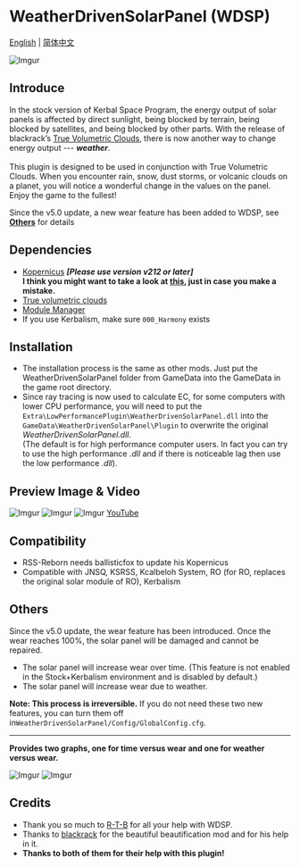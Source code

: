 # WeatherDrivenSolarPanel (WDSP)
[English](https://github.com/Aebestach/WeatherDrivenSolarPanel/blob/master/README.md) | [简体中文](https://www.bilibili.com/read/cv31075491/)

![Imgur](https://imgur.com/WoxMQ3K.jpg)

## Introduce

In the stock version of Kerbal Space Program, the energy output of solar panels is affected by direct sunlight, being blocked by terrain, being blocked by satellites, and being blocked by other parts. With the release of blackrack’s [True Volumetric Clouds](https://www.patreon.com/blackrack/posts), there is now another way to change energy output --- ***weather***. <br><br>This plugin is designed to be used in conjunction with True Volumetric Clouds. When you encounter rain, snow, dust storms, or volcanic clouds on a planet, you will notice a wonderful change in the values on the panel. Enjoy the game to the fullest!

Since the v5.0 update, a new wear feature has been added to WDSP, see [**Others**](https://github.com/Aebestach/WeatherDrivenSolarPanel?tab=readme-ov-file#others) for details

## Dependencies

- [Kopernicus](https://github.com/Kopernicus/Kopernicus)  ***[Please use version v212 or later]*** 
<br> **I think you might want to take a look at [this](https://github.com/Aebestach/WeatherDrivenSolarPanel/issues/5), just in case you make a mistake.**
- [True volumetric clouds](https://www.patreon.com/blackrack/posts)
- [Module Manager](https://forum.kerbalspaceprogram.com/topic/50533-18x-112x-module-manager-423-july-03th-2023-fireworks-season/)
- If you use Kerbalism, make sure `000_Harmony` exists

## Installation
- The installation process is the same as other mods. Just put the WeatherDrivenSolarPanel folder from GameData into the GameData in the game root directory. 
- Since ray tracing is now used to calculate EC, for some computers with lower CPU performance, you will need to put the `Extra\LowPerformancePlugin\WeatherDrivenSolarPanel.dll` into the `GameData\WeatherDrivenSolarPanel\Plugin` to overwrite the original *WeatherDrivenSolarPanel.dll*. 
<br>(The default is for high performance computer users. In fact you can try to use the high performance *.dll* and if there is noticeable lag then use the low performance *.dll*).

## Preview Image & Video
![Imgur](https://imgur.com/B9q2Rak.jpg)
![Imgur](https://imgur.com/drHOD4A.jpg)
![Imgur](https://imgur.com/oz1DLv0.jpg)
[YouTube](https://youtu.be/IKnQO8X81A4?si=3_P_wxlH7WFWAL_2) 


## Compatibility
- RSS-Reborn needs ballisticfox to update his Kopernicus
- Compatible with JNSQ, KSRSS, Kcalbeloh System, RO (for RO, replaces the original solar module of RO), Kerbalism

## Others 
Since the v5.0 update, the wear feature has been introduced. Once the wear reaches 100%, the solar panel will be damaged and cannot be repaired.
- The solar panel will increase wear over time. (This feature is not enabled in the Stock+Kerbalism environment and is disabled by default.)
- The solar panel will increase wear due to weather.

**Note: This process is irreversible.** If you do not need these two new features, you can turn them off in`WeatherDrivenSolarPanel/Config/GlobalConfig.cfg`.

* * *
**Provides two graphs, one for time versus wear and one for weather versus wear.**

![Imgur](https://imgur.com/vvyXzUw.png)
![Imgur](https://imgur.com/YpfMMHJ.png)

## Credits
- Thank you so much to [R-T-B](https://github.com/R-T-B)  for all your help with WDSP.
- Thanks to [blackrack](https://github.com/LGhassen)  for the beautiful beautification mod and for his help in it.
-  **Thanks to both of them for their help with this plugin!**

